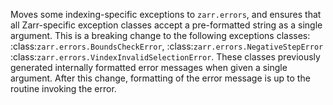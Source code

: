 Moves some indexing-specific exceptions to ``zarr.errors``, and ensures that all Zarr-specific
exception classes accept a pre-formatted string as a single argument. This is a breaking change to
the following exceptions classes: :class:`zarr.errors.BoundsCheckError`, :class:`zarr.errors.NegativeStepError`
:class:`zarr.errors.VindexInvalidSelectionError`. These classes previously generated internally
formatted error messages when given a single argument. After this change, formatting of the error
message is up to the routine invoking the error.